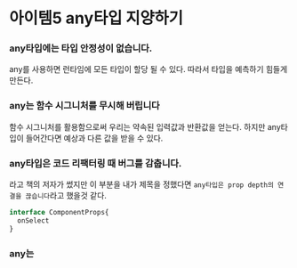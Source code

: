 # 아이템5 any타입 지양하기

### any타입에는 타입 안정성이 없습니다.
any를 사용하면 런타임에 모든 타입이 할당 될 수 있다. 따라서 타입을 예측하기 힘들게 만든다.

### any는 함수 시그니처를 무시해 버립니다
함수 시그니처를 활용함으로써 우리는 약속된 입력값과 반환값을 얻는다. 하지만 any타입이 들어간다면 예상과 다른 값을 받을 수 있다.

### any타입은 코드 리팩터링 때 버그를 감춥니다.
라고 책의 저자가 썼지만 이 부분을 내가 제목을 정했다면 
`any타입은 prop depth의 연결을 끊습니다`라고 했을것 같다.

```typescript
interface ComponentProps{
  onSelect
}
```

### any는 
